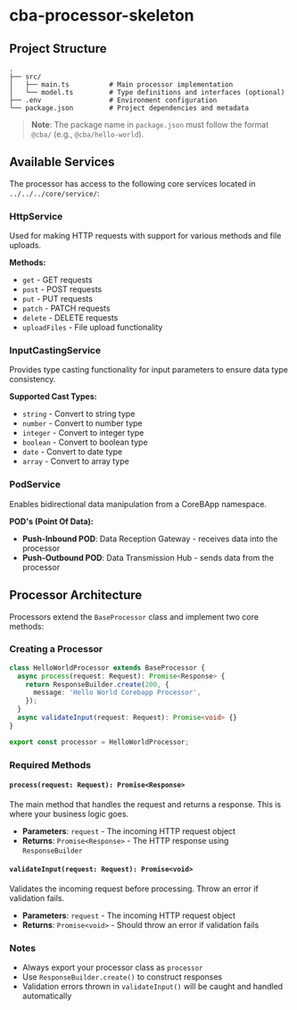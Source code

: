 # cba-processor-skeleton

## Project Structure

```
.
├── src/
│   ├── main.ts          # Main processor implementation
│   └── model.ts         # Type definitions and interfaces (optional)
├── .env                 # Environment configuration
└── package.json         # Project dependencies and metadata
```

> **Note**: The package name in `package.json` must follow the format `@cba/` (e.g., `@cba/hello-world`).

## Available Services

The processor has access to the following core services located in `../../../core/service/`:

### HttpService

Used for making HTTP requests with support for various methods and file uploads.

**Methods:**

- `get` - GET requests
- `post` - POST requests
- `put` - PUT requests
- `patch` - PATCH requests
- `delete` - DELETE requests
- `uploadFiles` - File upload functionality

### InputCastingService

Provides type casting functionality for input parameters to ensure data type consistency.

**Supported Cast Types:**

- `string` - Convert to string type
- `number` - Convert to number type
- `integer` - Convert to integer type
- `boolean` - Convert to boolean type
- `date` - Convert to date type
- `array` - Convert to array type

### PodService

Enables bidirectional data manipulation from a CoreBApp namespace.

**POD's (Point Of Data):**

- **Push-Inbound POD**: Data Reception Gateway - receives data into the processor
- **Push-Outbound POD**: Data Transmission Hub - sends data from the processor

## Processor Architecture

Processors extend the `BaseProcessor` class and implement two core methods:

### Creating a Processor

```typescript
class HelloWorldProcessor extends BaseProcessor {
  async process(request: Request): Promise<Response> {
    return ResponseBuilder.create(200, {
      message: 'Hello World Corebapp Processor',
    });
  }
  async validateInput(request: Request): Promise<void> {}
}

export const processor = HelloWorldProcessor;
```

### Required Methods

#### `process(request: Request): Promise<Response>`

The main method that handles the request and returns a response. This is where your business logic goes.

- **Parameters**: `request` - The incoming HTTP request object
- **Returns**: `Promise<Response>` - The HTTP response using `ResponseBuilder`

#### `validateInput(request: Request): Promise<void>`

Validates the incoming request before processing. Throw an error if validation fails.

- **Parameters**: `request` - The incoming HTTP request object
- **Returns**: `Promise<void>` - Should throw an error if validation fails

### Notes

- Always export your processor class as `processor`
- Use `ResponseBuilder.create()` to construct responses
- Validation errors thrown in `validateInput()` will be caught and handled automatically
